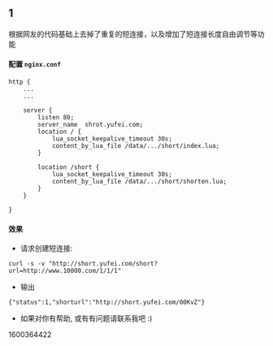
## 1

根据网友的代码基础上去掉了重复的短连接，以及增加了短连接长度自由调节等功能

#### 配置 `nginx.conf`

```shell
http {
    ...
    ...

    server {
        listen 80;
        server_name  shrot.yufei.com; 
        location / {
            lua_socket_keepalive_timeout 30s;
            content_by_lua_file /data/.../short/index.lua;
        }

        location /short {
            lua_socket_keepalive_timeout 30s;
            content_by_lua_file /data/.../short/shorten.lua;
        }
    }

}
```

#### 效果

* 请求创建短连接:

```
curl -s -v "http://short.yufei.com/short?url=http://www.10000.com/1/1/1"
```

* 输出

```
{"status":1,"shorturl":"http://short.yufei.com/00KvZ"}
```

* 如果对你有帮助, 或有有问题请联系我吧 :)

1600364422

